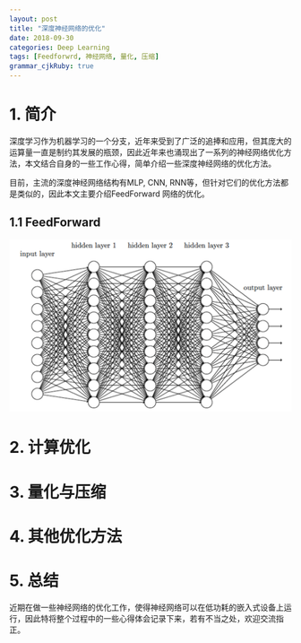 ```yaml
---
layout: post
title: "深度神经网络的优化"
date: 2018-09-30
categories: Deep Learning
tags: [Feedforwrd, 神经网络, 量化, 压缩]
grammar_cjkRuby: true
---
```


# 1. 简介
深度学习作为机器学习的一个分支，近年来受到了广泛的追捧和应用，但其庞大的运算量一直是制约其发展的瓶颈，因此近年来也涌现出了一系列的神经网络优化方法，本文结合自身的一些工作心得，简单介绍一些深度神经网络的优化方法。

目前，主流的深度神经网络结构有MLP, CNN, RNN等，但针对它们的优化方法都是类似的，因此本文主要介绍FeedForward 网络的优化。

## 1.1 FeedForward
 ![Fig 1. Feed Forward 网络结构](/images/dnn_optimazation/1.png)


# 2. 计算优化

# 3. 量化与压缩

# 4. 其他优化方法

# 5. 总结
近期在做一些神经网络的优化工作，使得神经网络可以在低功耗的嵌入式设备上运行，因此特将整个过程中的一些心得体会记录下来，若有不当之处，欢迎交流指正。